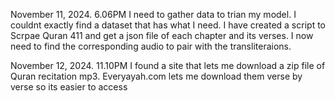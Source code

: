 November 11, 2024. 6.06PM
I need to gather data to trian my model. I couldnt exactly find a dataset that has what I need. I have created a script to Scrpae Quran 411 and get a json file of each chapter and its verses. I now need to find the corresponding audio to pair with the transliteraions.

November 12, 2024. 11.10PM
I found a site that lets me download a zip file of Quran recitation mp3. Everyayah.com lets me download them verse by verse so its easier to access